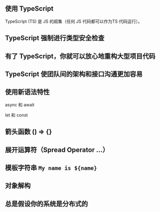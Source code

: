 ## 使用 TypeScript

TypeScript (TS) 是 JS 的超集（任何 JS 代码都可以作为TS 代码运行）。

## TypeScript 强制进行类型安全检查

## 有了 TypeScript，你就可以放心地重构大型项目代码

## TypeScript 使团队间的架构和接口沟通更加容易

## 使用新语法特性

async 和 await

let 和 const

## 箭头函数 () => {}


## 展开运算符（Spread Operator ...）

## 模板字符串 `My name is ${name}`

## 对象解构

## 总是假设你的系统是分布式的


##



